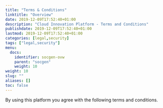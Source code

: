 ```yaml
---
title: "Terms & Conditions"
linktitle: "Overview"
date: 2019-12-09T17:52:40+01:00
description: "Cloud Innovation Platform - Terms and Conditions"
publishdate: 2019-12-09T17:52:40+01:00
lastmod: 2019-12-09T17:52:40+01:00
categories: [legal,security]
tags: ["legal,security"]
menu:
  docs:
    identifier: socgen-ovw
    parent: "socgen"
    weight: 10
weight: 10
slug: ""
aliases: []
toc: false
---
```


By using this platform you agree with the following terms and conditions.